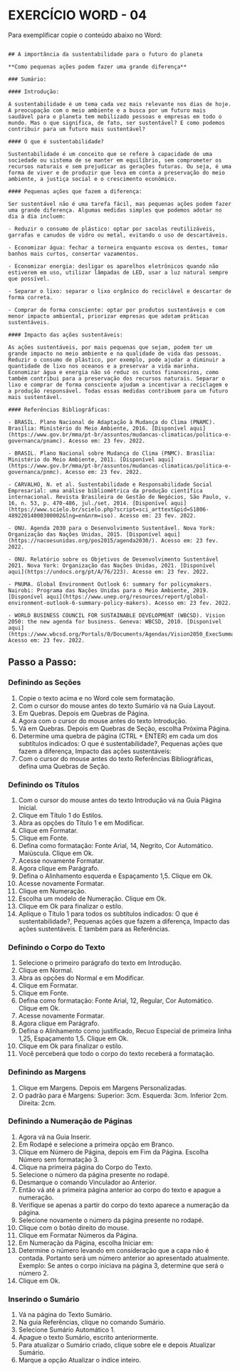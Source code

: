 # EXERCÍCIO WORD - 04

Para exemplificar copie o conteúdo abaixo no Word:

```

## A importância da sustentabilidade para o futuro do planeta

**Como pequenas ações podem fazer uma grande diferença**

### Sumário:

#### Introdução:

A sustentabilidade é um tema cada vez mais relevante nos dias de hoje. A preocupação com o meio ambiente e a busca por um futuro mais saudável para o planeta tem mobilizado pessoas e empresas em todo o mundo. Mas o que significa, de fato, ser sustentável? E como podemos contribuir para um futuro mais sustentável?

#### O que é sustentabilidade?

Sustentabilidade é um conceito que se refere à capacidade de uma sociedade ou sistema de se manter em equilíbrio, sem comprometer os recursos naturais e sem prejudicar as gerações futuras. Ou seja, é uma forma de viver e de produzir que leva em conta a preservação do meio ambiente, a justiça social e o crescimento econômico.

#### Pequenas ações que fazem a diferença:

Ser sustentável não é uma tarefa fácil, mas pequenas ações podem fazer uma grande diferença. Algumas medidas simples que podemos adotar no dia a dia incluem:

- Reduzir o consumo de plástico: optar por sacolas reutilizáveis, garrafas e canudos de vidro ou metal, evitando o uso de descartáveis.

- Economizar água: fechar a torneira enquanto escova os dentes, tomar banhos mais curtos, consertar vazamentos.

- Economizar energia: desligar os aparelhos eletrônicos quando não estiverem em uso, utilizar lâmpadas de LED, usar a luz natural sempre que possível.

- Separar o lixo: separar o lixo orgânico do reciclável e descartar de forma correta.

- Comprar de forma consciente: optar por produtos sustentáveis e com menor impacto ambiental, priorizar empresas que adotam práticas sustentáveis.

#### Impacto das ações sustentáveis:

As ações sustentáveis, por mais pequenas que sejam, podem ter um grande impacto no meio ambiente e na qualidade de vida das pessoas. Reduzir o consumo de plástico, por exemplo, pode ajudar a diminuir a quantidade de lixo nos oceanos e a preservar a vida marinha. Economizar água e energia não só reduz os custos financeiros, como também contribui para a preservação dos recursos naturais. Separar o lixo e comprar de forma consciente ajudam a incentivar a reciclagem e a produção responsável. Todas essas medidas contribuem para um futuro mais sustentável.

#### Referências Bibliográficas:

- BRASIL. Plano Nacional de Adaptação à Mudança do Clima (PNAMC). Brasília: Ministério do Meio Ambiente, 2016. [Disponível aqui](https://www.gov.br/mma/pt-br/assuntos/mudancas-climaticas/politica-e-governanca/pnamc). Acesso em: 23 fev. 2022.

- BRASIL. Plano Nacional sobre Mudança do Clima (PNMC). Brasília: Ministério do Meio Ambiente, 2011. [Disponível aqui](https://www.gov.br/mma/pt-br/assuntos/mudancas-climaticas/politica-e-governanca/pnmc). Acesso em: 23 fev. 2022.

- CARVALHO, N. et al. Sustentabilidade e Responsabilidade Social Empresarial: uma análise bibliométrica da produção científica internacional. Revista Brasileira de Gestão de Negócios, São Paulo, v. 16, n. 53, p. 470-486, jul./set. 2014. [Disponível aqui](https://www.scielo.br/scielo.php?script=sci_arttext&pid=S1806-48922014000300002&lng=en&nrm=iso). Acesso em: 23 fev. 2022.

- ONU. Agenda 2030 para o Desenvolvimento Sustentável. Nova York: Organização das Nações Unidas, 2015. [Disponível aqui](https://nacoesunidas.org/pos2015/agenda2030/). Acesso em: 23 fev. 2022.

- ONU. Relatório sobre os Objetivos de Desenvolvimento Sustentável 2021. Nova York: Organização das Nações Unidas, 2021. [Disponível aqui](https://undocs.org/pt/A/76/223). Acesso em: 23 fev. 2022.

- PNUMA. Global Environment Outlook 6: summary for policymakers. Nairobi: Programa das Nações Unidas para o Meio Ambiente, 2019. [Disponível aqui](https://www.unep.org/resources/report/global-environment-outlook-6-summary-policy-makers). Acesso em: 23 fev. 2022.

- WORLD BUSINESS COUNCIL FOR SUSTAINABLE DEVELOPMENT (WBCSD). Vision 2050: the new agenda for business. Geneva: WBCSD, 2010. [Disponível aqui](https://www.wbcsd.org/Portals/0/Documents/Agendas/Vision2050_ExecSummary_Feb2010.pdf). Acesso em: 23 fev. 2022.

```

## Passo a Passo:

### Definindo as Seções

1. Copie o texto acima e no Word cole sem formatação.
2. Com o cursor do mouse antes do texto Sumário vá na Guia Layout.
3. Em Quebras. Depois em Quebras de Página.
4. Agora com o cursor do mouse antes do texto Introdução.
5. Vá em Quebras. Depois em Quebras de Seção, escolha Próxima Página.
6. Determine uma quebra de página (CTRL + ENTER) em cada um dos subtítulos indicados: O que é sustentabilidade?, Pequenas ações que fazem a diferença, Impacto das ações sustentáveis:
7. Com o cursor do mouse antes do texto Referências Bibliográficas, defina uma Quebras de Seção.

### Definindo os Títulos

1. Com o cursor do mouse antes do texto Introdução vá na Guia Página Inicial.
2. Clique em Título 1 do Estilos.
3. Abra as opções do Título 1 e em Modificar.
4. Clique em Formatar.
5. Clique em Fonte.
6. Defina como formatação: Fonte Arial, 14, Negrito, Cor Automático. Maiúscula. Clique em Ok.
7. Acesse novamente Formatar.
8. Agora clique em Parágrafo.
9. Defina o Alinhamento esquerda e Espaçamento 1,5. Clique em Ok.
10. Acesse novamente Formatar.
11. Clique em Numeração.
12. Escolha um modelo de Numeração. Clique em Ok.
13. Clique em Ok para finalizar o estilo.
14. Aplique o Título 1 para todos os subtítulos indicados: O que é sustentabilidade?, Pequenas ações que fazem a diferença, Impacto das ações sustentáveis. E também para as Referências.

### Definindo o Corpo do Texto

1. Selecione o primeiro parágrafo do texto em Introdução.
2. Clique em Normal.
3. Abra as opções do Normal e em Modificar.
4. Clique em Formatar.
5. Clique em Fonte.
6. Defina como formatação: Fonte Arial, 12, Regular, Cor Automático. Clique em Ok.
7. Acesse novamente Formatar.
8. Agora clique em Parágrafo.
9. Defina o Alinhamento como justificado, Recuo Especial de primeira linha 1,25, Espaçamento 1,5. Clique em Ok.
10. Clique em Ok para finalizar o estilo.
11. Você perceberá que todo o corpo do texto receberá a formatação.

### Definindo as Margens

1. Clique em Margens. Depois em Margens Personalizadas.
2. O padrão para é Margens: Superior: 3cm. Esquerda: 3cm. Inferior 2cm. Direita: 2cm.

### Definindo a Numeração de Páginas

1. Agora vá na Guia Inserir.
2. Em Rodapé e selecione a primeira opção em Branco.
3. Clique em Número de Página, depois em Fim da Página. Escolha Número sem formatação 3.
4. Clique na primeira página do Corpo do Texto.
5. Selecione o número da página presente no rodapé.
6. Desmarque o comando Vinculador ao Anterior.
7. Então vá até a primeira página anterior ao corpo do texto e apague a numeração.
8. Verifique se apenas a partir do corpo do texto aparece a numeração da página.
9. Selecione novamente o número da página presente no rodapé.
10. Clique com o botão direito do mouse.
11. Clique em Formatar Números da Página.
12. Em Numeração da Página, escolha Iniciar em:
13. Determine o número levando em consideração que a capa não é contada. Portanto será um número anterior ao apresentado atualmente. Exemplo: Se antes o corpo iniciava na página 3, determine que será o número 2.
14. Clique em Ok.

### Inserindo o Sumário

1. Vá na página do Texto Sumário.
2. Na guia Referências, clique no comando Sumário.
3. Selecione Sumário Automático 1.
4. Apague o texto Sumário, escrito anteriormente.
5. Para atualizar o Sumário criado, clique sobre ele e depois Atualizar Sumário. 
6. Marque a opção Atualizar o índice inteiro.
